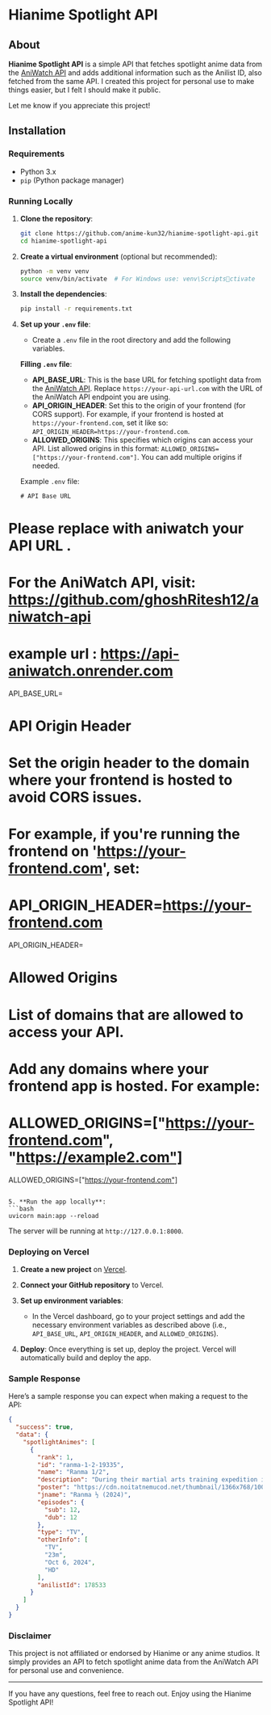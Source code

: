 
# Hianime Spotlight API

## About
**Hianime Spotlight API** is a simple API that fetches spotlight anime data from the [AniWatch API](https://github.com/ghoshRitesh12/aniwatch-api) and adds additional information such as the Anilist ID, also fetched from the same API. I created this project for personal use to make things easier, but I felt I should make it public. 

Let me know if you appreciate this project!

## Installation

### Requirements
- Python 3.x
- `pip` (Python package manager)

### Running Locally

1. **Clone the repository**:
   ```bash
   git clone https://github.com/anime-kun32/hianime-spotlight-api.git
   cd hianime-spotlight-api
   ```

2. **Create a virtual environment** (optional but recommended):
   ```bash
   python -m venv venv
   source venv/bin/activate  # For Windows use: venv\Scriptsctivate
   ```

3. **Install the dependencies**:
   ```bash
   pip install -r requirements.txt
   ```

4. **Set up your `.env` file**:
   - Create a `.env` file in the root directory and add the following variables.

   **Filling `.env` file**:
   - **API_BASE_URL**: This is the base URL for fetching spotlight data from the [AniWatch API](https://github.com/ghoshRitesh12/aniwatch-api). Replace `https://your-api-url.com` with the URL of the AniWatch API endpoint you are using.
   - **API_ORIGIN_HEADER**: Set this to the origin of your frontend (for CORS support). For example, if your frontend is hosted at `https://your-frontend.com`, set it like so: `API_ORIGIN_HEADER=https://your-frontend.com`.
   - **ALLOWED_ORIGINS**: This specifies which origins can access your API. List allowed origins in this format: `ALLOWED_ORIGINS=["https://your-frontend.com"]`. You can add multiple origins if needed.

   Example `.env` file:
   ```env
   # API Base URL 
# Please replace with aniwatch your API URL .
# For the AniWatch API, visit: https://github.com/ghoshRitesh12/aniwatch-api
# example url : https://api-aniwatch.onrender.com

API_BASE_URL=

# API Origin Header
# Set the origin header to the domain where your frontend is hosted to avoid CORS issues.
# For example, if you're running the frontend on 'https://your-frontend.com', set:
# API_ORIGIN_HEADER=https://your-frontend.com
API_ORIGIN_HEADER=

# Allowed Origins
# List of domains that are allowed to access your API.
# Add any domains where your frontend app is hosted. For example:
# ALLOWED_ORIGINS=["https://your-frontend.com", "https://example2.com"]
ALLOWED_ORIGINS=["https://your-frontend.com"]
   ```

5. **Run the app locally**:
   ```bash
   uvicorn main:app --reload
   ```

   The server will be running at `http://127.0.0.1:8000`.

### Deploying on Vercel

1. **Create a new project** on [Vercel](https://vercel.com).
2. **Connect your GitHub repository** to Vercel.
3. **Set up environment variables**:
   - In the Vercel dashboard, go to your project settings and add the necessary environment variables as described above (i.e., `API_BASE_URL`, `API_ORIGIN_HEADER`, and `ALLOWED_ORIGINS`).

4. **Deploy**: Once everything is set up, deploy the project. Vercel will automatically build and deploy the app.

### Sample Response

Here’s a sample response you can expect when making a request to the API:

```json
{
  "success": true,
  "data": {
    "spotlightAnimes": [
      {
        "rank": 1,
        "id": "ranma-1-2-19335",
        "name": "Ranma 1/2",
        "description": "During their martial arts training expedition in China, Ranma Saotome and his father Genma suffered an accident, which in turn, afflicted them with a curse—whenever they are doused with cold water, Ranma transforms into a girl, while his father turns into a panda! Only hot water can reverse these changes, but any further contact with cold water opens the can of worms once more.\n\nUnfortunately, the trouble does not end there, as Ranma finds out about his betrothal to one of the daughters of Soun Tendou, his father's closest friend. During the families' first meeting, it is decided that Ranma is to be married to Akane, the youngest daughter, a decision that is met with vehement protests from both sides. The two are simply not compatible, yet they are forced to live under one roof. Ranma's status quo further adds to the chaos, leading him to a series of comedic situations and misunderstandings that, in the grand scheme of things, may just be what he needs to work with Akane.",
        "poster": "https://cdn.noitatnemucod.net/thumbnail/1366x768/100/af1c058948079aabe09de052cc7b4261.jpg",
        "jname": "Ranma ½ (2024)",
        "episodes": {
          "sub": 12,
          "dub": 12
        },
        "type": "TV",
        "otherInfo": [
          "TV",
          "23m",
          "Oct 6, 2024",
          "HD"
        ],
        "anilistId": 178533
      }
    ]
  }
}

```

### Disclaimer
This project is not affiliated or endorsed by Hianime or any anime studios. It simply provides an API to fetch spotlight anime data from the AniWatch API for personal use and convenience.

---

If you have any questions, feel free to reach out. Enjoy using the Hianime Spotlight API!
